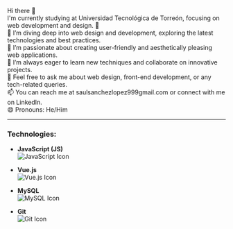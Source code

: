 Hi there 👋  
I'm currently studying at Universidad Tecnológica de Torreón, focusing on web development and design. 🌱  
🔭 I’m diving deep into web design and development, exploring the latest technologies and best practices.  
🌟 I’m passionate about creating user-friendly and aesthetically pleasing web applications.  
🤔 I’m always eager to learn new techniques and collaborate on innovative projects.  
💬 Feel free to ask me about web design, front-end development, or any tech-related queries.  
📫 You can reach me at saulsanchezlopez999gmail.com or connect with me on LinkedIn.  
😄 Pronouns: He/Him

---

### Technologies:

- **JavaScript (JS)**  
  ![JavaScript Icon](https://img.icons8.com/color/48/000000/javascript.png)

- **Vue.js**  
  ![Vue.js Icon](https://img.icons8.com/color/48/000000/vue-js.png)

- **MySQL**  
  ![MySQL Icon](https://img.icons8.com/color/48/000000/mysql.png)

- **Git**  
  ![Git Icon](https://img.icons8.com/color/48/000000/git.png)
